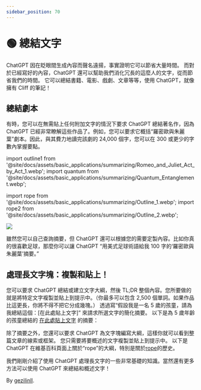 ```yaml
---
sidebar_position: 70
---
```


# 🟢 總結文字

ChatGPT 因在眨眼間生成內容而聲名遠揚，事實證明它可以節省大量時間。
而對於已經寫好的內容，ChatGPT 還可以幫助我們消化冗長的這麼人的文字，從而節省我們的時間。
它可以總結書籍、電影、戲劇、文章等等，使用 ChatGPT，就像擁有 Cliff 的筆記！

## 總結劇本

有時，您可以在無需貼上任何附加文字的情況下要求 ChatGPT 總結著名作，因為 ChatGPT 已經非常瞭解這些作品了。例如，您可以要求它概括“羅密歐與朱麗葉”劇本。因此，與其費力地讀完該劇的 24,000 個字，您可以在 300 或更少的字數內掌握要點。


import outline1 from '@site/docs/assets/basic_applications/summarizing/Romeo_and_Juliet_Act_by_Act_1.webp';
import quantum from '@site/docs/assets/basic_applications/summarizing/Quantum_Entanglement.webp';

import rope from '@site/docs/assets/basic_applications/summarizing/Outline_1.webp';
import rope2 from '@site/docs/assets/basic_applications/summarizing/Outline_2.webp';

<div style={{textAlign: 'left'}}>
  <img src={outline1} style={{width: "750px"}}/>
</div>

雖然您可以自己查詢摘要，但 ChatGPT 還可以根據您的需要定製內容。比如你真的很喜歡足球，那麼你可以讓 ChatGPT “用美式足球術語給我 100 字的‘羅密歐與朱麗葉’摘要。”

## 處理長文字塊：複製和貼上！

您可以要求 ChatGPT 總結或建立文字大綱，然後 TL;DR 整個內容。您所要做的就是將特定文字複製並貼上到提示中。（你最多可以包含 2,500 個單詞。如果作品比這更長，你將不得不把它分成幾塊。）
透過寫“假設我是一名 5 歲的孩童，請為我總結這個：[在此處貼上文字]” 來請求所選文字的簡化摘要。
以下是為 5 歲年齡的孩童總結的 [在此處貼上文字](https://en.wikipedia.org/wiki/Quantum_entanglement#:~:text=vte-,Quantum%20entanglement,-is%20the%20phenomenon) 的摘要：

<div style={{textAlign: 'left'}}>
  <LazyLoadImage src={quantum} style={{width: "750px"}} />
</div>

除了摘要之外，您還可以要求 ChatGPT 為文字塊編寫大綱，這樣你就可以看到整篇文章的線索或框架。
您只需要將要概述的文字複製並貼上到提示中。
以下是 ChatGPT 在維基百科頁面上關於“rope”的大綱，特別是關於[rope](https://en.wikipedia.org/wiki/Rope#:~:text=to%20pull%20ropes.-,History,-Ancient%20Egyptians%20were)的歷史。

<div style={{textAlign: 'left'}}>
  <LazyLoadImage src={rope} style={{width: "750px"}} />
</div>

<div style={{textAlign: 'left'}}>
  <LazyLoadImage src={rope2} style={{width: "750px"}} />
</div>

我們剛剛介紹了使用 ChatGPT 處理長文字的一些非常基礎的知識。當然還有更多方法可以使用 ChatGPT 來總結和概述文字！

By [gezilinll](https://github.com/gezilinll).
